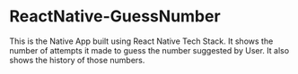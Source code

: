 # ReactNative-GuessNumber
This is the Native App built using React Native Tech Stack. It shows the number of attempts it made to guess the number suggested by User. It also shows the history of those numbers.
